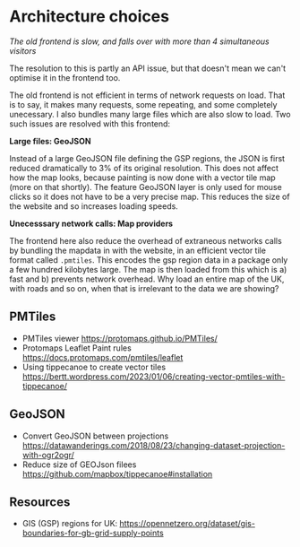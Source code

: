 Architecture choices
===========================================================================

*The old frontend is slow, and falls over with more than 4 simultaneous 
visitors*

The resolution to this is partly an API issue, but that doesn't mean we 
can't optimise it in the frontend too.

The old frontend is not efficient in terms of network requests on load.
That is to say, it makes many requests, some repeating, and some completely
unecessary. I also bundles many large files which are also slow to load.
Two such issues are resolved with this frontend:

**Large files: GeoJSON**

Instead of a large GeoJSON file defining the GSP regions, the JSON is first
reduced dramatically to 3% of its original resolution. This does not affect
how the map looks, because painting is now done with a vector tile map
(more on that shortly). The feature GeoJSON layer is only used for mouse
clicks so it does not have to be a very precise map. This reduces the
size of the website and so increases loading speeds.

**Unecesssary network calls: Map providers**

The frontend here also reduce the overhead of extraneous networks calls by
bundling the mapdata in with the website, in an efficient vector tile
format called `.pmtiles`. This encodes the gsp region data in a package
only a few hundred kilobytes large. The map is then loaded from this which
is a) fast and b) prevents network overhead. Why load an entire map of the
UK, with roads and so on, when that is irrelevant to the data we are
showing?



PMTiles
-------

- PMTiles viewer https://protomaps.github.io/PMTiles/
- Protomaps Leaflet Paint rules https://docs.protomaps.com/pmtiles/leaflet
- Using tippecanoe to create vector tiles https://bertt.wordpress.com/2023/01/06/creating-vector-pmtiles-with-tippecanoe/

GeoJSON
-------

- Convert GeoJSON between projections https://datawanderings.com/2018/08/23/changing-dataset-projection-with-ogr2ogr/
- Reduce size of GEOJson filees https://github.com/mapbox/tippecanoe#installation

Resources
---------

- GIS (GSP) regions for UK: https://opennetzero.org/dataset/gis-boundaries-for-gb-grid-supply-points
